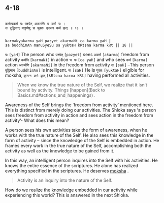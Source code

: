 ## 4-18


```shloka-sa

कर्मण्यकर्म यः पश्येत् अकर्मणि च कर्म यः ।
स बुद्धिमान् मनुष्येषु स युक्तः कृत्स्न कर्म कृत् ॥ १८ ॥

```
```shloka-sa-hk

karmaNyakarma yaH pazyet akarmaNi ca karma yaH |
sa buddhimAn manuSyeSu sa yuktaH kRtsna karma kRt || 18 ||

```
`यः` `[yaH]` The person who `पश्येत्` `[pazyet]` sees `अकर्म` `[akarma]` freedom from activity `कर्मणि` `[karmaNi]` in action `च यः` `[ca yaH]` and who sees `कर्म` `[karma]` action `अकर्मणि` `[akarmaNi]` in the freedom from activity `सः` `[saH]` –This person `बुद्धिमान्` `[buddhimAn]` is intelligent. `सः` `[saH]` He is `युक्तः` `[yuktaH]` eligible for moksha, `कृत्स्न कर्म कृत्` `[kRtsna karma kRt]` having performed all activities.


<a name='applnote_83'></a>
> When we know the true nature of the Self, we realize that it isn’t bound by activity. Things 
[happen](Back to Basics.md#actions_and_happenings)
.



Awareness of the Self brings the ‘freedom from activity’ mentioned here. This is distinct from merely doing our activities. The Shloka says ‘a person sees freedom from activity in action and sees action in the freedom from activity’- What does this mean?

A person sees his own activities take the form of awareness, when he works with the true nature of the Self. He also sees this knowledge in the form of activity – since the knowledge of the Self is embedded in action. He frames every work in the true nature of the Self, accomplishing both the activity as well as the knowledge to be gained from it.

In this way, an intelligent person inquires into the Self with his activities. He knows the entire essence of the scriptures. He alone has realized everything specified in the scriptures. He deserves 
[moksha](Moksha)
.



<a name='applnote_84'></a>
> Activity is an inquiry into the nature of the Self.



How do we realize the knowledge embedded in our activity while experiencing this world? This is answered in the next Shloka.


